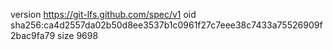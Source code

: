version https://git-lfs.github.com/spec/v1
oid sha256:ca4d2557da02b50d8ee3537b1c0961f27c7eee38c7433a75526909f2bac9fa79
size 9698
